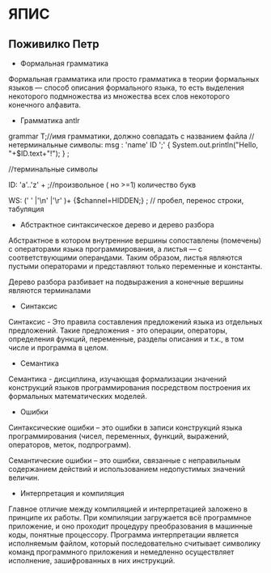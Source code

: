 # ЯПИС

## Поживилко Петр

-  Формальная грамматика
 
Формальная грамматика или просто грамматика в теории формальных языков — способ описания формального языка, то есть выделения некоторого подмножества из множества всех слов некоторого конечного алфавита.

- Грамматика antlr

grammar T;//имя грамматики, должно совпадать с названием файла
//нетерминальные символы:
msg : 'name' ID ';' 
	{
		System.out.println("Hello, "+$ID.text+"!");
	} ;
  
//терминальные символы

ID: 'a'..'z' + ;//произвольное ( но >=1) количество букв

WS: (' ' |'\n' |'\r' )+ {$channel=HIDDEN;} ; // пробел, перенос строки, табуляция

- Абстрактное синтаксическое дерево и дерево разбора

Абстрактное в котором внутренние вершины сопоставлены (помечены) с операторами языка программирования, 
а листья — с соответствующими операндами. 
Таким образом, листья являются пустыми операторами и представляют только переменные и константы.

Дерево разбора разбивает на подвыражения а конечные вершины являются терминалами

- Синтаксис 

Синтаксис - Это правила составления предложений языка из отдельных предложений. Такие предложения - это операции, операторы, определения функций, переменные, разделы описания и т.к., в том числе и программа в целом.

- Семантика

Семантика - дисциплина, изучающая формализации значений конструкций языков программирования посредством построения их формальных математических моделей.

- Ошибки

Синтаксические ошибки – это ошибки в записи конструкций языка программирования (чисел, переменных, функций, выражений, операторов, меток, подпрограмм). 

Семантические ошибки – это ошибки, связанные с неправильным содержанием действий и использованием недопустимых значений величин.

- Интерпретация и компиляция

Главное отличие между компиляцией и интерпретацией заложено в принципе их работы. При компиляции загружается всё программное приложение, и оно проходит процедуру преобразования в машинные коды, понятные процессору. Программа интерпретации является исполняемым файлом, который последовательно считывает символику команд программного приложения и немедленно осуществляет исполнение, зашифрованных в них инструкций.

